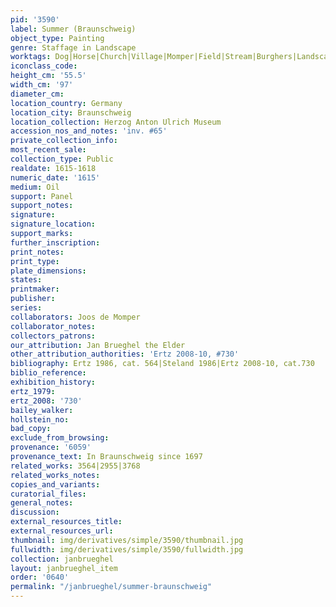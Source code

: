 ```yaml
---
pid: '3590'
label: Summer (Braunschweig)
object_type: Painting
genre: Staffage in Landscape
worktags: Dog|Horse|Church|Village|Momper|Field|Stream|Burghers|Landscape|Road|Wagon
iconclass_code:
height_cm: '55.5'
width_cm: '97'
diameter_cm:
location_country: Germany
location_city: Braunschweig
location_collection: Herzog Anton Ulrich Museum
accession_nos_and_notes: 'inv. #65'
private_collection_info:
most_recent_sale:
collection_type: Public
realdate: 1615-1618
numeric_date: '1615'
medium: Oil
support: Panel
support_notes:
signature:
signature_location:
support_marks:
further_inscription:
print_notes:
print_type:
plate_dimensions:
states:
printmaker:
publisher:
series:
collaborators: Joos de Momper
collaborator_notes:
collectors_patrons:
our_attribution: Jan Brueghel the Elder
other_attribution_authorities: 'Ertz 2008-10, #730'
bibliography: Ertz 1986, cat. 564|Steland 1986|Ertz 2008-10, cat.730
biblio_reference:
exhibition_history:
ertz_1979:
ertz_2008: '730'
bailey_walker:
hollstein_no:
bad_copy:
exclude_from_browsing:
provenance: '6059'
provenance_text: In Braunschweig since 1697
related_works: 3564|2955|3768
related_works_notes:
copies_and_variants:
curatorial_files:
general_notes:
discussion:
external_resources_title:
external_resources_url:
thumbnail: img/derivatives/simple/3590/thumbnail.jpg
fullwidth: img/derivatives/simple/3590/fullwidth.jpg
collection: janbrueghel
layout: janbrueghel_item
order: '0640'
permalink: "/janbrueghel/summer-braunschweig"
---
```

